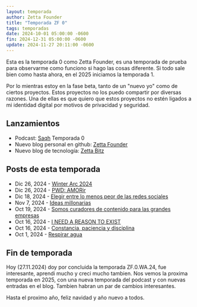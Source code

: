 ```yaml
---
layout: temporada
author: Zetta Founder
title: "Temporada ZF 0"
tags: temporadas
date: 2024-10-01 05:00:00 -0600
fin: 2024-12-31 05:00:00 -0600
update: 2024-11-27 20:11:00 -0600
---
```


Esta es la temporada 0 como Zetta Founder, es una temporada de prueba para observarme como funciono si hago las cosas diferente. Si todo sale bien como hasta ahora, en el 2025 iniciamos la temporada 1.

Por lo mientras estoy en la fase beta, tanto de un "nuevo yo" como de ciertos proyectos. Estos proyectos no los puedo compartir por diversas razones. Una de ellas es que quiero que estos proyectos no estén ligados a mi identidad digital por motivos de privacidad y seguridad.

## Lanzamientos

- Podcast: <a target="_blank" href="https://saqh.lepodca.st">Saqh</a> Temporada 0
- Nuevo blog personal en github: [Zetta Founder](https://zettafounder.github.io/)
- Nuevo blog de tecnología: <a target="_blank" href="https://zettafounder.github.io/zettabitz/">Zetta Bitz</a>

## Posts de esta temporada

- Dic 26, 2024 - [Winter Arc 2024](https://zettafounder.github.io/2024/12/26/winterarc2024.html)
- Dic 26, 2024 - [PWD: AMORir](https://zettafounder.github.io/2024/12/26/amorir.html)
- Dic 18, 2024 - [Elegir entre lo menos peor de las redes sociales](https://zettafounder.github.io/2024/12/18/lo-menos-peor-de-redes-sociales.html)
- Nov 7, 2024 - [Ideas millonarias](https://zettafounder.github.io/2024/11/07/ideas-millonarias.html)
- Oct 19, 2024 - [Somos curadores de contenido para las grandes empresas](https://zettafounder.github.io/2024/10/19/somos-curadores-de-contenido-para-las-grandes-empresas.html)
- Oct 16, 2024 - [I NEED A REASON TO EXIST](https://zettafounder.github.io/2024/10/16/i-need-a-reason-to-exist.html)
- Oct 16, 2024 - [Constancia, paciencia y disciplina](https://zettafounder.github.io/2024/10/16/constancia-paciencia-disciplina.html)
- Oct 1, 2024 - [Respirar agua](https://zettafounder.github.io/2024/10/01/respirar-agua.html)

## Fin de temporada

Hoy (27.11.2024) doy por concluida la temporada ZF.0.WA.24, fue interesante, aprendi mucho y creci mucho tambien. Nos vemos la proxima temporada en 2025, con una nueva temporada del podcast y con nuevas entradas en el blog. Tambien habran un par de cambios interesantes.

Hasta el proximo año, feliz navidad y año nuevo a todos.